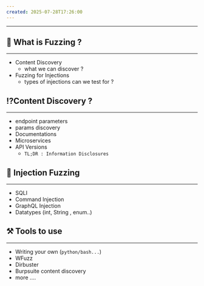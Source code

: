 ```yaml
---
created: 2025-07-28T17:26:00
---
```

---

## 🤔 What is Fuzzing ? 
---
* Content Discovery
	* what we can discover ?
* Fuzzing for Injections
	* types of injections can we test for ? 



## ⁉️Content Discovery ?
---
* endpoint parameters
* params discovery 
* Documentations
* Microservices 
* API Versions
	* `TL;DR : Information Disclosures`


## 💉 Injection Fuzzing 
---
* SQLI
* Command Injection
* GraphQL Injection 
* Datatypes (int, String , enum..)

## ⚒️ Tools to use
---
* Writing your own (`python/bash...`)
* WFuzz 
* Dirbuster
* Burpsuite content discovery 
* more ....